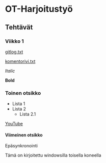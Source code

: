 # OT-Harjoitustyö

## Tehtävät

### Viikko 1

[gitlog.txt](https://github.com/tkhnhy/tkhn_ot-harjoitustyo/blob/master/laskarit/viikko1/gitlog.txt)

[komentorivi.txt](https://github.com/tkhnhy/tkhn_ot-harjoitustyo/blob/master/laskarit/viikko1/komentorivi.txt)

*Italic*

**Bold**

### Toinen otsikko

* Lista 1
* Lista 2
	* Lista 2.1

[YouTube](https://youtube.com)

#### Viimeinen otsikko

Epäsynkronointi

Tämä on kirjoitettu windowsilla toisella koneella